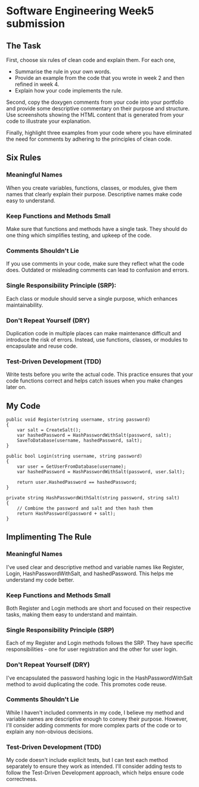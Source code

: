 # Software Engineering Week5 submission

## The Task

First, choose six rules of clean code and explain them. For each one,

* Summarise the rule in your own words.
* Provide an example from the code that you wrote in week 2 and then refined in week 4.
* Explain how your code implements the rule. 

Second, copy the doxygen comments from your code into your portfolio and provide some 
descriptive commentary on their purpose and structure. Use screenshots showing the HTML 
content that is generated from your code to illustrate your explanation.

Finally, highlight three examples from your code where you have eliminated the need
for comments by adhering to the principles of clean code.


## Six Rules

### Meaningful Names
When you create variables, functions, classes, or modules, give them names that clearly explain their purpose.
Descriptive names make code easy to understand.


### Keep Functions and Methods Small
Make sure that functions and methods have a single task.
They should do one thing which simplifies testing, and upkeep of the code.


### Comments Shouldn't Lie
If you use comments in your code, make sure they reflect what the code does.
Outdated or misleading comments can lead to confusion and errors.


### Single Responsibility Principle (SRP):
Each class or module should serve a single purpose, which enhances maintainability.


### Don't Repeat Yourself (DRY)
Duplication code in multiple places can make maintenance difficult and introduce the risk of errors.
Instead, use functions, classes, or modules to encapsulate and reuse code.


### Test-Driven Development (TDD)
Write tests before you write the actual code. This practice ensures that your code functions correct and helps
catch issues when you make changes later on.


## My Code
```
public void Register(string username, string password)
{
    var salt = CreateSalt();
    var hashedPassword = HashPasswordWithSalt(password, salt);
    SaveToDatabase(username, hashedPassword, salt);
}

public bool Login(string username, string password)
{
    var user = GetUserFromDatabase(username);
    var hashedPassword = HashPasswordWithSalt(password, user.Salt);

    return user.HashedPassword == hashedPassword;
}

private string HashPasswordWithSalt(string password, string salt)
{
    // Combine the password and salt and then hash them
    return HashPassword(password + salt);
}

```


## Implimenting The Rule

### Meaningful Names
I've used clear and descriptive method and variable names like Register, Login, HashPasswordWithSalt,
and hashedPassword. This helps me understand my code better.

### Keep Functions and Methods Small
Both Register and Login methods are short and focused on their respective tasks, making them easy to understand and maintain.

### Single Responsibility Principle (SRP)
Each of my Register and Login methods follows the SRP. They have specific responsibilities - one for user registration and
the other for user login.

### Don't Repeat Yourself (DRY)
I've encapsulated the password hashing logic in the HashPasswordWithSalt method to avoid duplicating the code.
This promotes code reuse.

### Comments Shouldn't Lie
While I haven't included comments in my code, I believe my method and variable names are descriptive enough to
convey their purpose. However, I'll consider adding comments for more complex parts of the code or to explain any
non-obvious decisions.

### Test-Driven Development (TDD)
My code doesn't include explicit tests, but I can test each method separately to ensure they work as intended.
I'll consider adding tests to follow the Test-Driven Development approach, which helps ensure code correctness.